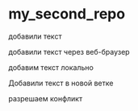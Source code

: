 # my_second_repo

добавили текст

добавили текст через веб-браузер

добавим текст локально

Добавили текст в новой ветке

разрешаем конфликт
